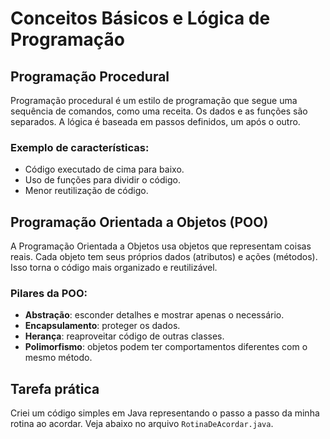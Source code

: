 # Conceitos Básicos e Lógica de Programação

## Programação Procedural

Programação procedural é um estilo de programação que segue uma sequência de comandos, como uma receita. Os dados e as funções são separados. A lógica é baseada em passos definidos, um após o outro.

### Exemplo de características:
- Código executado de cima para baixo.
- Uso de funções para dividir o código.
- Menor reutilização de código.

## Programação Orientada a Objetos (POO)

A Programação Orientada a Objetos usa objetos que representam coisas reais. Cada objeto tem seus próprios dados (atributos) e ações (métodos). Isso torna o código mais organizado e reutilizável.

### Pilares da POO:
- **Abstração**: esconder detalhes e mostrar apenas o necessário.
- **Encapsulamento**: proteger os dados.
- **Herança**: reaproveitar código de outras classes.
- **Polimorfismo**: objetos podem ter comportamentos diferentes com o mesmo método.

## Tarefa prática

Criei um código simples em Java representando o passo a passo da minha rotina ao acordar. Veja abaixo no arquivo `RotinaDeAcordar.java`.
